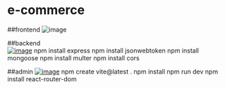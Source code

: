 # e-commerce

##frontend
![image](https://github.com/user-attachments/assets/cd4b4157-9b25-440f-a0b6-fc16c46f80a3)

##backend   
[![image](https://webimages.mongodb.com/_com_assets/cms/kuyjf3vea2hg34taa-horizontal_default_slate_blue.svg?auto=format%252Ccompress0)](https://www.mongodb.com/)
    npm install express
    npm install jsonwebtoken
    npm install mongoose
    npm install multer
    npm install cors
                      
##admin
[![image](https://vitejs.dev/logo.svg)](https://vitejs.dev/)
    npm create vite@latest .
    npm install
    npm run dev
    npm install react-router-dom
